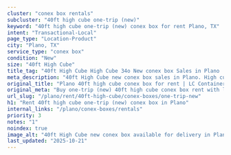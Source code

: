 ```yaml
---
cluster: "conex box rentals"
subcluster: "40ft high cube one-trip (new)"
keyword: "40ft high cube one-trip (new) conex box for rent Plano, TX"
intent: "Transactional-Local"
page_type: "Location-Product"
city: "Plano, TX"
service_type: "conex box"
condition: "New"
size: "40ft High Cube"
title_tag: "40ft High Cube High Cube 34o New conex box Sales in Plano | LC Container"
meta_description: "40ft High Cube new conex box sales in Plano. High cube containers with extra height. Fast delivery, competitive pricing. Serving conex boxes area. Quote ID: CQ2. Call (214) 524-4168 for your free quote today."
original_title: "Plano 40ft high cube conex box for rent | LC Container"
original_meta: "Buy one-trip (new) 40ft high cube conex box rent with local delivery in Plano, TX. LC Container — local Since 2003. Request a fast quote today."
url_slug: "/plano/rent/40ft-high-cube/conex-boxes/one-trip-new"
h1: "Rent 40ft high cube one-trip (new) conex box in Plano"
internal_links: "/plano/conex-boxes/rentals"
priority: 3
notes: "1"
noindex: true
image_alt: "40ft High Cube new conex box available for delivery in Plano"
last_updated: "2025-10-21"
---
```


<!-- TODO: Add unique city/inventory copy, images, and internal links here. -->
